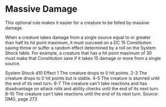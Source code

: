 # Massive Damage

This optional rule makes it easier for a creature to be felled by massive damage.

When a creature takes damage from a single source equal to or greater than half its hit point maximum, it must succeed on a DC 15 Constitution saving throw or suffer a random effect determined by a roll on the System Shock table. For example, a creature that has a hit point maximum of 30 must make that Constitution save if it takes 15 damage or more from a single source.

System Shock d10 Effect 1 The creature drops to 0 hit points. 2-3 The creature drops to 0 hit points but is stable. 4-5 The creature is stunned until the end of its next turn. 6-7 The creature can't take reactions and has disadvantage on attack rolls and ability checks until the end of its next turn. 8-10 The creature can't take reactions until the end of its next turn. Source: DMG, page 273

